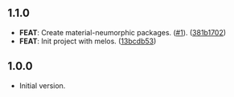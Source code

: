 ## 1.1.0

 - **FEAT**: Create material-neumorphic packages. ([#1](https://github.com/gsmlg-dev/material-neumorphic/issues/1)). ([381b1702](https://github.com/gsmlg-dev/material-neumorphic/commit/381b17028aebdda43c47a3d381d7b3cf2559ed09))
 - **FEAT**: Init project with melos. ([13bcdb53](https://github.com/gsmlg-dev/material-neumorphic/commit/13bcdb531815f4a315d9dfcc832321053bdc98e9))

## 1.0.0

- Initial version.
